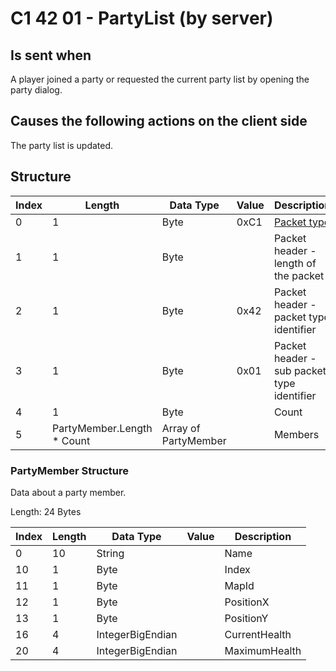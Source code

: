 # C1 42 01 - PartyList (by server)

## Is sent when

A player joined a party or requested the current party list by opening the party dialog.

## Causes the following actions on the client side

The party list is updated.

## Structure

| Index | Length | Data Type | Value | Description |
|-------|--------|-----------|-------|-------------|
| 0 | 1 |   Byte   | 0xC1  | [Packet type](PacketTypes.md) |
| 1 | 1 |    Byte   |      | Packet header - length of the packet |
| 2 | 1 |    Byte   | 0x42  | Packet header - packet type identifier |
| 3 | 1 |    Byte   | 0x01  | Packet header - sub packet type identifier |
| 4 | 1 | Byte |  | Count |
| 5 | PartyMember.Length * Count | Array of PartyMember |  | Members |

### PartyMember Structure

Data about a party member.

Length: 24 Bytes

| Index | Length | Data Type | Value | Description |
|-------|--------|-----------|-------|-------------|
| 0 | 10 | String |  | Name |
| 10 | 1 | Byte |  | Index |
| 11 | 1 | Byte |  | MapId |
| 12 | 1 | Byte |  | PositionX |
| 13 | 1 | Byte |  | PositionY |
| 16 | 4 | IntegerBigEndian |  | CurrentHealth |
| 20 | 4 | IntegerBigEndian |  | MaximumHealth |